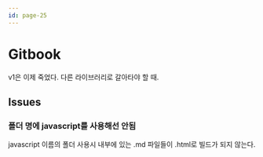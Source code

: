 ```yaml
---
id: page-25
---
```

# Gitbook

v1은 이제 죽었다. 다른 라이브러리로 갈아타야 할 때.

## Issues

### 폴더 명에 javascript를 사용해선 안됨

javascript 이름의 폴더 사용시 내부에 있는 .md 파일들이 .html로 빌드가 되지 않는다.
